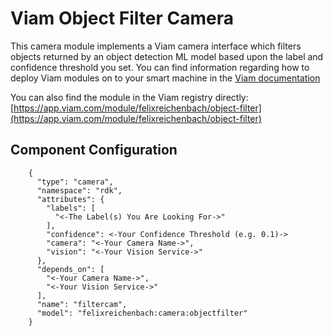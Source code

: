# Viam Object Filter Camera

This camera module implements a Viam camera interface which filters objects returned by an object detection ML model based upon the label and confidence threshold you set.
You can find information regarding how to deploy Viam modules on to your smart machine in the [Viam documentation](https://docs.viam.com/registry/#use-modules)

You can also find the module in the Viam registry directly: [https://app.viam.com/module/felixreichenbach/object-filter](https://app.viam.com/module/felixreichenbach/object-filter)

## Component Configuration

```
    {
      "type": "camera",
      "namespace": "rdk",
      "attributes": {
        "labels": [
          "<-The Label(s) You Are Looking For->"
        ],
        "confidence": <-Your Confidence Threshold (e.g. 0.1)->
        "camera": "<-Your Camera Name->",
        "vision": "<-Your Vision Service->"
      },
      "depends_on": [
        "<-Your Camera Name->",
        "<-Your Vision Service->"
      ],
      "name": "filtercam",
      "model": "felixreichenbach:camera:objectfilter"
    }
```
